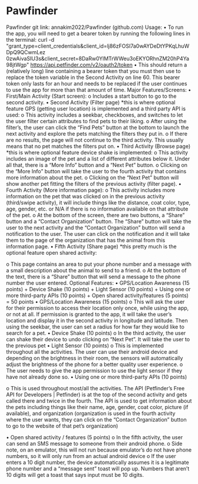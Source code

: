 # Pawfinder

Pawfinder git link: annakim2022/Pawfinder (github.com) Usage:
• To run the app, you will need to get a bearer token by running the following lines in the terminal:
curl -d "grant_type=client_credentials&client_id=lj86zFOSI7a0wAYDeDtYPKqLhuWDpQ9QCwmLez 0zwAivaSIU3s&client_secret=8DaRw0YlMTrWWeu3oEKYORhnZM20hP4Ya98jtWgp" https://api.petfinder.com/v2/oauth2/token
• This should return a (relatively long) line containing a bearer token that you must then use to replace the token variable in the Second Activity on line 60. This bearer token only lasts for an hour and needs to be replaced if the user continues to use the app for more than that amount of time.
Major Features/Screens:
• First/Main Activity (Start screen):
o Includes a start button to go to the second activity.
• Second Activity (Filter page) *this is where optional feature GPS (getting user location) is implemented and a third party API is used:
o This activity includes a seekbar, checkboxes, and switches to let the user filter certain attributes to find pets to their liking.
o After using the filter’s, the user can click the “Find Pets” button at the bottom to launch the next activity and explore the pets matching the filters they put in.
o If there are no results, the page will not continue to the third activity. This usually means that no pet matches the filters put on.
• Third Activity (Browse page) *this is where optional feature device shake is implemented:
o This activity includes an image of the pet and a list of different attributes below it. Under all that, there is a “More Info” button and a “Next Pet” button.
o Clicking on the “More Info” button will take the user to the fourth activity that contains more information about the pet.
o Clicking on the “Next Pet” button will show another pet fitting the filters of the previous activity (filter page).
• Fourth Activity (More information page):
o This activity includes more information on the pet that was clicked on in the
previous activity (third/swipe activity), it will include things like the distance, coat color, type, age, gender, etc. or N/A if there is no information available on that attribute of the pet.
o At the bottom of the screen, there are two buttons, a “Share” button and a “Contact Organization” button. The “Share” button will take the user to the next activity and the “Contact Organization” button will send a notification to the user. The user can click on the notification and it will take them to the page of the organization that has the animal from this information page.
• Fifth Activity (Share page) *this pretty much is the optional feature open shared activity:
   
o This page contains an area to put your phone number and a message with a small description about the animal to send to a friend.
o At the bottom of the text, there is a “Share” button that will send a message to the phone number the user entered.
Optional Features:
• GPS/Location Awareness (15 points) + Device Shake (10 points) + Light Sensor (10 points) + Using one or more third-party APIs (10 points) + Open shared activity/features (5 points) = 50 points
• GPS/Location Awareness (15 points)
o This will ask the user for their permission to access their location only once, while
using the app, or not at all. If permission is granted to the app, it will take the user’s location and display it in the second activity in longitude and latitude. Then using the seekbar, the user can set a radius for how far they would like to search for a pet.
• Device Shake (10 points)
o In the third activity, the user can shake their device to undo clicking on “Next
Pet”. It will take the user to the previous pet • Light Sensor (10 points)
o This is implemented throughout all the activities. The user can use their android device and depending on the brightness in their room, the sensors will automatically adjust the brightness of the phone for a better quality user experience.
o The user needs to give the app permission to use the light sensor if they have not already done so.
• Using one or more third-party APIs (10 points)
 
o This is used throughout most/all the activities. The API (Petfinder’s Free API for Developers | Petfinder) is at the top of the second activity and gets called there and twice in the fourth. The API is used to get information about the pets including things like their name, age, gender, coat color, picture (if available), and organization (organization is used in the fourth activity where the user wants, they can click on the “Contact Organization” button to go to the website of that pet’s organization)
  
• Open shared activity / features (5 points)
o In the fifth activity, the user can send an SMS message to someone from their android phone.
o Side note, on an emulator, this will not run because emulator’s do not have phone numbers, so it will only run from an actual android device
o If the user enters a 10 digit number, the device automatically assumes it is a legitimate phone number and a “message sent” toast will pop up. Numbers that aren’t 10 digits will get a toast that says input must be 10 digits.
